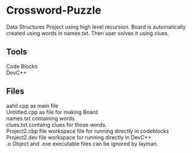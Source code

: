 # Crossword-Puzzle
Data Structures Project using high level recursion. Board is automatically created using words in names.txt. Then user solves it using clues.

## Tools
Code Blocks
<br>
DevC++

## Files
aahil.cpp as main file
<br>
Untiitled.cpp as file for making Board
<br>
names.txt containing words
<br>
clues.txt containg clues for those words.
<br>
Project2.cbp file workspace file for running directly in codeblocks
<br>
Project2.dev file workspace for running directly in DevC++
<br>
.o Object and .exe executable files can be ignored by layman.
